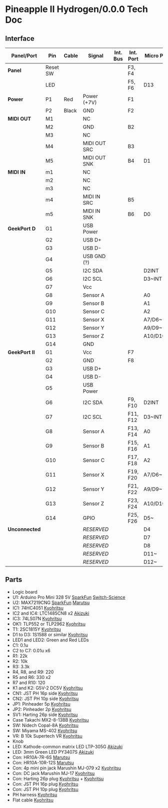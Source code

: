 # Pineapple II Hydrogen/0.0.0 Tech Doc

## Interface

| Panel/Port      | Pin      | Cable  | Signal                       | Int. Bus      | Int. Port    | Micro Pin    |
| --------------- | -------- | ------ | ---------------------------- | ------------- | ------------ | ------------ |
| **Panel**       | Reset SW |        |                              |               | F3, F4       |              |
|                 | LED      |        |                              |               | F5, F6       | D13          |
| **Power**       | P1       | Red    | Power (+7V)                  |               | F1           |              |
|                 | P2       | Black  | GND                          |               | F2           |              |
| **MIDI OUT**    | M1       |        | NC                           |               |              |              |
|                 | M2       |        | GND                          |               | B2           |              |
|                 | M3       |        | NC                           |               |              |              |
|                 | M4       |        | MIDI OUT SRC                 |               | B3           |              |
|                 | M5       |        | MIDI OUT SNK                 |               | B4           | D1           |
| **MIDI IN**     | m1       |        | NC                           |               |              |              |
|                 | m2       |        | NC                           |               |              |              |
|                 | m3       |        | NC                           |               |              |              |
|                 | m4       |        | MIDI IN SRC                  |               | B5           |              |
|                 | m5       |        | MIDI IN SNK                  |               | B6           | D0           |
| **GeekPort D**  | G1       |        | USB Power                    |               |              |              |
|                 | G2       |        | USB D+                       |               |              |              |
|                 | G3       |        | USB D-                       |               |              |              |
|                 | G4       |        | USB GND (?)                  |               |              |              |
|                 | G5       |        | I2C SDA                      |               |              | D2INT        |
|                 | G6       |        | I2C SCL                      |               |              | D3~INT       |
|                 | G7       |        | Vcc                          |               |              |              |
|                 | G8       |        | Sensor A                     |               |              | A0           |
|                 | G9       |        | Sensor B                     |               |              | A1           |
|                 | G10      |        | Sensor C                     |               |              | A2           |
|                 | G11      |        | Sensor X                     |               |              | A7/D6~       |
|                 | G12      |        | Sensor Y                     |               |              | A9/D9~       |
|                 | G13      |        | Sensor Z                     |               |              | A10/D10~     |
|                 | G14      |        | GND                          |               |              |              |
| **GeekPort II** | G1       |        | Vcc                          |               | F7           |              |
|                 | G2       |        | GND                          |               | F8           |              |
|                 | G3       |        | USB D+                       |               |              |              |
|                 | G4       |        | USB D-                       |               |              |              |
|                 | G5       |        | USB Power                    |               |              |              |
|                 | G6       |        | I2C SDA                      |               | F9, F10      | D2INT        |
|                 | G7       |        | I2C SCL                      |               | F11, F12     | D3~INT       |
|                 | G8       |        | Sensor A                     |               | F13, F14     | A0           |
|                 | G9       |        | Sensor B                     |               | F15, F16     | A1           |
|                 | G10      |        | Sensor C                     |               | F17, F18     | A2           |
|                 | G11      |        | Sensor X                     |               | F19, F20     | A7/D6~       |
|                 | G12      |        | Sensor Y                     |               | F21, F22     | A9/D9~       |
|                 | G13      |        | Sensor Z                     |               | F23, F24     | A10/D10~     |
|                 | G14      |        | GPIO                         |               | F25, F26     | D5~          |
| **Unconnected** |          |        | _RESERVED_                   |               |              | D4           |
|                 |          |        | _RESERVED_                   |               |              | D7           |
|                 |          |        | _RESERVED_                   |               |              | D8           |
|                 |          |        | _RESERVED_                   |               |              | D11~         |
|                 |          |        | _RESERVED_                   |               |              | D12~         |


## Parts

* Logic board
* U1: Arduino Pro Mini 328 5V [SparkFun](https://www.sparkfun.com/products/11113) [Switch-Science](https://www.switch-science.com/catalog/946/)
* U2: MAX7219CNG [SparkFun](https://www.sparkfun.com/products/9622) [Marutsu](http://www.marutsu.co.jp/pc/i/60116/)
* IC1: 74HC4051 [Kyohritsu](http://eleshop.jp/shop/g/gT11593/)
* IC2 and IC4: LTC1485CN8 x2 [Akizuki](http://akizukidenshi.com/catalog/g/gI-01869/)
* IC3: 74LS07N [Kyohritsu](http://eleshop.jp/shop/g/gT11678/)
* OK1: TLP552 or TLP2962 [Kyohritsu](http://eleshop.jp/shop/g/g44R13L/)
* T1: 2SC1815Y [Kyohritsu](http://eleshop.jp/shop/g/gA4B135/)
* D1 to D3: 1S1588 or similar [Kyohritsu](http://eleshop.jp/shop/g/g1CS13I/)
* LED1 and LED2: Green and Red LEDs
* C1: 0.1u
* C2 to C7: 0.01u x6
* R1: 22k
* R2: 10k
* R3: 3.3k
* R4, R8, and R9: 220
* R5 and R6: 330 x2
* R7 and R10: 120
* K1 and K2: G5V-2 DC5V [Kyohritsu](http://eleshop.jp/shop/g/g41713R/)
* CN1: JST PH 16p side [Kyohritsu](http://eleshop.jp/shop/g/g61L15C/)
* CN2: JST PH 10p side [Kyohritsu](http://eleshop.jp/shop/g/g61L146/)
* JP1: Pinheader 5p [Kyohritsu](http://eleshop.jp/shop/g/gEAT417/)
* JP2: Pinheader 2p [Kyohritsu](http://eleshop.jp/shop/g/gEAT417/)
* SV1: Harting 26p side [Kyohritsu](http://eleshop.jp/shop/g/g4A114X/)
* Case Takachi MX2-8-13BB [Kyohritsu](http://eleshop.jp/shop/g/g82731D/)
* SW: Nidech Copal-8A [Kyohritsu](http://eleshop.jp/shop/g/gD1G362/)
* SW: Miyama MS-402 [Kyohritsu](http://eleshop.jp/shop/g/g41W131/)
* VR: B 10k Supertech VR [Kyohritsu](http://eleshop.jp/shop/g/g4BP13G/)
* Knob
* LED: Kathode-common matrix LED LTP-305G [Akizuki](http://akizukidenshi.com/catalog/g/gI-07441/)
* LED: 3mm Green LED PY3407S [Akizuki](http://akizukidenshi.com/catalog/g/gI-03461/)
* Con: HR10A-7R-6S [Marutsu](http://www.marutsu.co.jp/pc/i/37647/)
* Con: HR10A-10R-12S [Marutsu](http://www.marutsu.co.jp/pc/i/37640/)
* Con: 4p mini pin jack Marushin MJ-079 x2 [Kyohritsu](http://eleshop.jp/shop/g/g6AR144/)
* Con: DC jack Marushin MJ-17 [Kyohritsu](http://eleshop.jp/shop/g/g3CU147/)
* Con: Harting 26p plug [Kyohritsu](http://eleshop.jp/shop/g/gC32361/) + [Kyohritsu](http://eleshop.jp/shop/g/gC32368/)
* Con: JST PH 16p plug [Kyohritsu](http://eleshop.jp/shop/g/g61K14H/)
* Con: JST PH 10p plug [Kyohritsu](http://eleshop.jp/shop/g/g61K14B/) 
* PH harness [Kyohritsu](http://eleshop.jp/shop/g/gEAO313/)
* Flat cable [Kyohritsu](http://eleshop.jp/shop/g/gA5G149/)



